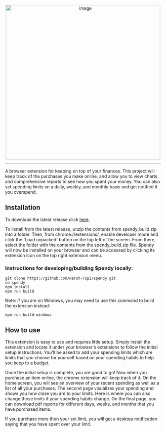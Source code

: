 <p align="center">
  <img width="500" alt="image" src="https://user-images.githubusercontent.com/44622454/148669616-b4bbfb64-ebea-4271-9c00-e16d40f1f394.png">
</p>

---

A browser extension for keeping on top of your finances. This project will keep track of the purchases you make online, and allow you to view charts and comprehensive reports to see how you spent your money. You can also set spending limits on a daily, weekly, and monthly basis and get notified if you overspend.

## Installation

To download the latest release click [here](https://github.com/Harsh-Topi/spendy/releases/latest).

To install from the latest release, unzip the contents from spendy_build.zip into a folder. Then, from chrome://extensions/, enable developer mode and click the 'Load unpacked' button on the top left of the screen. From there, select the folder with the contents from the spendy_build.zip file. $pendy will now be installed on your browser and can be accessed by clicking its extension icon on the top right extension menu.

### Instructions for developing/building $pendy locally:

```
git clone https://github.com/Harsh-Topi/spendy.git
cd spendy
npm install
npm run build
```

Note: if you are on Windows, you may need to use this command to build the extension instead:
```
npm run build-windows
```

## How to use

This extension is easy to use and requires little setup. Simply install the extension and locate it under your browser's extensions to follow the initial setup instructions. You'll be asked to add your spending limits which are limits that you choose for yourself based on your spending habits to help you keep to a budget.

Once the initial setup is complete, you are good to go! Now when you purchase an item online, the chrome extension will keep track of it. On the home screen, you will see an overview of your recent spending as well as a list of all your purchases. The second page visualizes your spending and shows you how close you are to your limits. Here is where you can also change those limits if your spending habits change. On the final page, you can download pdf reports for different days, weeks, and months that you have purchased items.

If you purchase more then your set limit, you will get a desktop notification saying that you have spent over your limit.